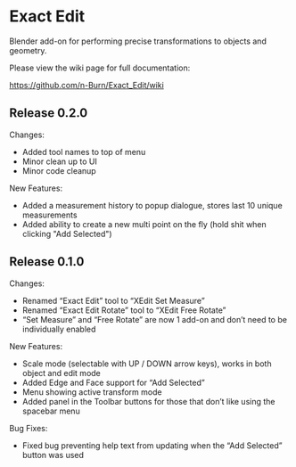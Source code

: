 # Exact Edit
Blender add-on for performing precise transformations to objects and geometry.

Please view the wiki page for full documentation:

https://github.com/n-Burn/Exact_Edit/wiki

## Release 0.2.0 

Changes:

* Added tool names to top of menu
* Minor clean up to UI
* Minor code cleanup

New Features:

* Added a measurement history to popup dialogue, stores last 10 unique measurements
* Added ability to create a new multi point on the fly (hold shit when clicking "Add Selected")

## Release 0.1.0

Changes:

* Renamed “Exact Edit” tool to “XEdit Set Measure”
* Renamed “Exact Edit Rotate” tool to “XEdit Free Rotate”
* “Set Measure” and “Free Rotate” are now 1 add-on and don’t need to be individually enabled

New Features:

* Scale mode (selectable with UP / DOWN arrow keys), works in both object and edit mode
* Added Edge and Face support for “Add Selected”
* Menu showing active transform mode
* Added panel in the Toolbar buttons for those that don’t like using the spacebar menu

Bug Fixes:

* Fixed bug preventing help text from updating when the “Add Selected” button was used
